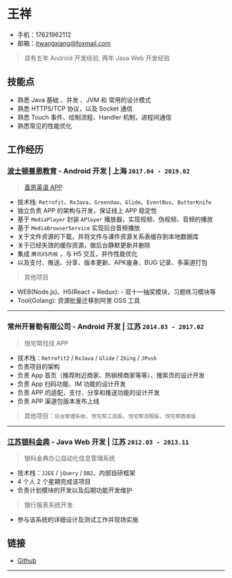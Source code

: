 # 王祥

- 手机：17621962112
- 邮箱：itwangxiang@foxmail.com

> 具有五年 Android 开发经验, 两年 Java Web 开发经验

## 技能点

- 熟悉 Java 基础 、并发 、JVM 和 常用的设计模式
- 熟悉 HTTPS/TCP 协议，以及 Socket 通信
- 熟悉 Touch 事件、绘制流程、Handler 机制，进程间通信
- 熟悉常见的性能优化

## 工作经历

### [波士顿善恩教育](https://www.bstcine.com) - Android 开发 | 上海 `2017.04 - 2019.02`

> [善恩英语 APP](https://a.app.qq.com/o/simple.jsp?pkgname=com.bstcine.course)

- 技术栈: `Retrofit`、`RxJava`、`Greendao`、`Glide`、`EventBus`、`ButterKnife`
- 独立负责 APP 的架构与开发，保证线上 APP 稳定性
- 基于 `MediaPlayer` 封装 `APlayer` 播放器，实现视频、伪视频、音频的播放
- 基于 `MediaBrowserService` 实现后台音频播放
- 关于文件资源的下载，并将文件与课件资源关系表缓存到本地数据库
- 关于已经失效的缓存资源，做后台静默更新并删除
- 集成 `腾讯X5内核` ，与 H5 交互，并作性能优化
- 以及支付、推送、分享、版本更新、APK廋身、BUG 记录、多渠道打包

> 其他项目

- WEB(Node.js)、H5(React + Redux): - 双十一抽奖模块，习题练习模块等
- Tool(Golang): 资源批量迁移到阿里 OSS 工具

---

### 常州开普勒有限公司 - Android 开发 | 江苏 `2014.03 - 2017.02`

> 悦宅帮找找 APP

- 技术栈：`Retrofit2` / `RxJava` / `Glide` / `ZXing` / `JPush`
- 负责项目的架构
- 负责 App 首页（推荐附近商家、热销榜商家等等）、搜索页的设计开发
- 负责 App 扫码功能、IM 功能的设计开发
- 负责 APP 的适配，支付、分享和推送功能的设计开发
- 负责 APP 渠道包版本发布上线

> 其他项目：`后台管理系统`、`悦宅帮工具版`、`悦宅帮流程版`、`悦宅帮商家版`

---

### [江苏银科金典](http://www.3wyk.com) - Java Web 开发 | 江苏 `2012.03 - 2013.11`

> 银科金典办公自动化信息管理系统

- 技术栈：`J2EE` / `jQuery` / `DB2`、内部自研框架
- 4 个人 2 个星期完成该项目
- 负责计划模块的开发以及后期功能开发维护

> 银行报表系统开发:

- 参与该系统的详细设计及测试工作并现场实施

## 链接

- [Github](https://github.com/itwangxiang)

---
